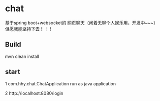 # chat
基于spring boot+websocket的 网页聊天（闲着无聊个人娱乐用，开发中~~~）但愿我能坚持下去！！！

## Build 
mvn clean install

## start
1 com.hhy.chat.ChatApplication run as java application

2 http://localhost:8080/login





